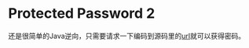 # Protected Password 2

还是很简单的Java逆向，只需要请求一下编码到源码里的[url](http://www.hacker.org/challenge/misc/pwprot.php)就可以获得密码。
